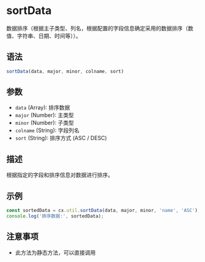 # sortData

数据排序（根据主子类型、列名，根据配置的字段信息确定采用的数据排序（数值、字符串、日期、时间等））。

## 语法

```javascript
sortData(data, major, minor, colname, sort)
```

## 参数

- `data` (Array): 排序数据
- `major` (Number): 主类型
- `minor` (Number): 子类型
- `colname` (String): 字段列名
- `sort` (String): 排序方式 (ASC / DESC)

## 描述

根据指定的字段和排序信息对数据进行排序。

## 示例

```javascript
const sortedData = cx.util.sortData(data, major, minor, 'name', 'ASC');
console.log('排序数据:', sortedData);
```

## 注意事项

- 此方法为静态方法，可以直接调用 